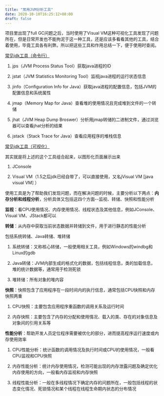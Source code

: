 ```yaml
---
title: "常用JVM分析工具"
date: 2020-10-10T16:25:12+08:00
draft: false
---
```


项目里出现了full GC问题之后，当时使用了Visual VM这种可视化工具发现了问题所在，但是日常开发也不能拘泥于这一种工具，还是应该多看看其他的工具，结合着使用，毕竟工具各有利弊。所以把这些工具和作用总结一下，便于使用时查阅。

<u>常见jdk工具（命令行）</u>

1. jps（JVM Process Status Tool）获取java进程的ID

2. jstat（JVM Statistics Monitoring Tool）监视java进程的运行状态信息

3. jinfo（Configuration Info for Java）获取java进程的配置信息，包括JVM的配置信息和系统属性

4. jmap（Memory Map for Java）查看堆的使用情况且完成堆到文件的一个转储

5. jhat（JVM Heap Dump Broswer）分析用jmap转储的二进制文件，通过浏览器可以查看jhat分析的结果

6. jstack（Stack Trace for Java）查看应用程序的堆栈信息

<u>常见jdk工具（可视化）</u>

其实就是将上述的这个工具组合起来，以图形化页面展示出来

1. JConsole

2. Visual VM（1.5之后jdk已经自带了，可以直接使用，又名jVisual VM [java visual VM] ）



使用工具是为了帮助我们发现问题，而在解决问题的时候，主要分析以下两点：**内存分析和线程分析**，分析具体又包括这四个方面--监视、转储、快照和性能分析

**监视**：看CPU使用情况、内存使用情况、线程状态及其他信息，例如JConsole、Visual VM、JStack都可以

**转储**：从内存中获取当前状态数据并转储到文件，用于进行静态的性能分析

包括系统转储、Java转储、堆转储

1. 系统转储：又称核心转储，一般使用相关工具，例如Windows的windbg和Linux的gdb

2. Java转储：JVM内部生成的格式化的数据，包括线程信息，类的加载信息，堆的统计数据等，通常用于检测死锁

3. 堆转储：所有对象的堆内容

**快照**：快照包含了应用程序在一段时间内的执行信息，通常包括CPU快照和内存快照两重

1. CPU快照：主要包含应用程序重函数的调用关系及运行时间

2. 内存快照：主要包含了内存的分配和使用情况、载入的类、存在的对象信息及对象间的引用关系等

**性能分析**：帮助开发人员定位程序需要被优化的部分，进而提高程序运行速度或内存使用效率

1. CPU性能分析：统计函数的调用情况及执行时间或CPU的使用情况，一般看CPU监视和CPU快照

2. 内存性能分析：统计内存使用情况，检测可能出现的内存泄露问题及确定优化内存使用的方向，一般看内存监视和内存快照

3. 线程性能分析：一般在多线程情况下确定内存的问题所在，一般包括线程的状态变化情况、死锁情况和某个线程在线程生命期内状态的分布情况
